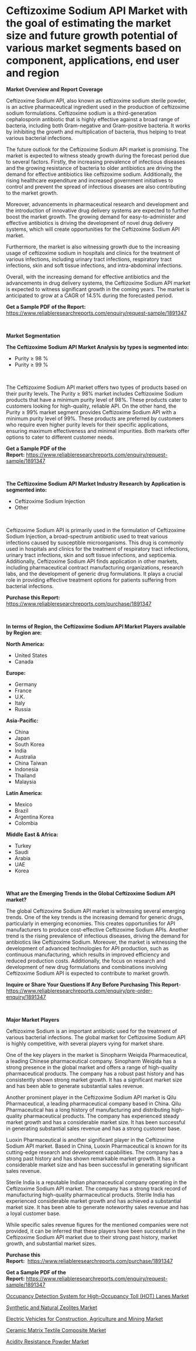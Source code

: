 <p><h1>Ceftizoxime Sodium API Market with the goal of estimating the market size and future growth potential of various market segments based on component, applications, end user and region</h1></p><p><strong>Market Overview and Report Coverage</strong></p>
<p><p>Ceftizoxime Sodium API, also known as ceftizoxime sodium sterile powder, is an active pharmaceutical ingredient used in the production of ceftizoxime sodium formulations. Ceftizoxime sodium is a third-generation cephalosporin antibiotic that is highly effective against a broad range of bacteria, including both Gram-negative and Gram-positive bacteria. It works by inhibiting the growth and multiplication of bacteria, thus helping to treat various bacterial infections.</p><p>The future outlook for the Ceftizoxime Sodium API market is promising. The market is expected to witness steady growth during the forecast period due to several factors. Firstly, the increasing prevalence of infectious diseases and the growing resistance of bacteria to older antibiotics are driving the demand for effective antibiotics like ceftizoxime sodium. Additionally, the rising healthcare expenditure and increased government initiatives to control and prevent the spread of infectious diseases are also contributing to the market growth.</p><p>Moreover, advancements in pharmaceutical research and development and the introduction of innovative drug delivery systems are expected to further boost the market growth. The growing demand for easy-to-administer and effective antibiotics is driving the development of novel drug delivery systems, which will create opportunities for the Ceftizoxime Sodium API market.</p><p>Furthermore, the market is also witnessing growth due to the increasing usage of ceftizoxime sodium in hospitals and clinics for the treatment of various infections, including urinary tract infections, respiratory tract infections, skin and soft tissue infections, and intra-abdominal infections.</p><p>Overall, with the increasing demand for effective antibiotics and the advancements in drug delivery systems, the Ceftizoxime Sodium API market is expected to witness significant growth in the coming years. The market is anticipated to grow at a CAGR of 14.5% during the forecasted period.</p></p>
<p><strong>Get a Sample PDF of the Report:</strong> <a href="https://www.reliableresearchreports.com/enquiry/request-sample/1891347">https://www.reliableresearchreports.com/enquiry/request-sample/1891347</a></p>
<p>&nbsp;</p>
<p><strong>Market Segmentation</strong></p>
<p><strong>The Ceftizoxime Sodium API Market Analysis by types is segmented into:</strong></p>
<p><ul><li>Purity ≥ 98 %</li><li>Purity ≥ 99 %</li></ul></p>
<p>&nbsp;</p>
<p><p>The Ceftizoxime Sodium API market offers two types of products based on their purity levels. The Purity ≥ 98% market includes Ceftizoxime Sodium products that have a minimum purity level of 98%. These products cater to customers looking for high-quality, reliable API. On the other hand, the Purity ≥ 99% market segment provides Ceftizoxime Sodium API with a minimum purity level of 99%. These products are preferred by customers who require even higher purity levels for their specific applications, ensuring maximum effectiveness and minimal impurities. Both markets offer options to cater to different customer needs.</p></p>
<p><strong>Get a Sample PDF of the Report:</strong>&nbsp;<a href="https://www.reliableresearchreports.com/enquiry/request-sample/1891347">https://www.reliableresearchreports.com/enquiry/request-sample/1891347</a></p>
<p>&nbsp;</p>
<p><strong>The Ceftizoxime Sodium API Market Industry Research by Application is segmented into:</strong></p>
<p><ul><li>Ceftizoxime Sodium Injection</li><li>Other</li></ul></p>
<p>&nbsp;</p>
<p><p>Ceftizoxime Sodium API is primarily used in the formulation of Ceftizoxime Sodium Injection, a broad-spectrum antibiotic used to treat various infections caused by susceptible microorganisms. This drug is commonly used in hospitals and clinics for the treatment of respiratory tract infections, urinary tract infections, skin and soft tissue infections, and septicemia. Additionally, Ceftizoxime Sodium API finds application in other markets, including pharmaceutical contract manufacturing organizations, research labs, and the development of generic drug formulations. It plays a crucial role in providing effective treatment options for patients suffering from bacterial infections.</p></p>
<p><strong>Purchase this Report:</strong>&nbsp; <a href="https://www.reliableresearchreports.com/purchase/1891347">https://www.reliableresearchreports.com/purchase/1891347</a></p>
<p>&nbsp;</p>
<p><strong>In terms of Region, the Ceftizoxime Sodium API Market Players available by Region are:</strong></p>
<p>
    <p> <strong> North America: </strong>
        <ul>
            <li>United States</li>
            <li>Canada</li>
        </ul>
        </p> 
    <p> <strong> Europe: </strong>
        <ul>
            <li>Germany</li>
            <li>France</li>
            <li>U.K.</li>
            <li>Italy</li>
            <li>Russia</li>
        </ul>
        </p> 
    <p> <strong> Asia-Pacific: </strong>
        <ul>
            <li>China</li>
            <li>Japan</li>
            <li>South Korea</li>
            <li>India</li>
            <li>Australia</li>
            <li>China Taiwan</li>
            <li>Indonesia</li>
            <li>Thailand</li>
            <li>Malaysia</li>
        </ul>
        </p> 
    <p> <strong> Latin America: </strong>
        <ul>
            <li>Mexico</li>
            <li>Brazil</li>
            <li>Argentina Korea</li>
            <li>Colombia</li>
        </ul>
        </p> 
    <p> <strong> Middle East & Africa: </strong>
        <ul>
            <li>Turkey</li>
            <li>Saudi</li>
            <li>Arabia</li>
            <li>UAE</li>
            <li>Korea</li>
        </ul>
    </p>
    </p>
<p>&nbsp;</p>
<p><strong>What are the Emerging Trends in the Global Ceftizoxime Sodium API market?</strong></p>
<p><p>The global Ceftizoxime Sodium API market is witnessing several emerging trends. One of the key trends is the increasing demand for generic drugs, particularly in emerging economies. This creates opportunities for API manufacturers to produce cost-effective Ceftizoxime Sodium APIs. Another trend is the rising prevalence of infectious diseases, driving the demand for antibiotics like Ceftizoxime Sodium. Moreover, the market is witnessing the development of advanced technologies for API production, such as continuous manufacturing, which results in improved efficiency and reduced production costs. Additionally, the focus on research and development of new drug formulations and combinations involving Ceftizoxime Sodium API is expected to contribute to market growth.</p></p>
<p><strong>Inquire or Share Your Questions If Any Before Purchasing This Report</strong>- <a href="https://www.reliableresearchreports.com/enquiry/pre-order-enquiry/1891347">https://www.reliableresearchreports.com/enquiry/pre-order-enquiry/1891347</a></p>
<p>&nbsp;</p>
<p><strong>Major Market Players</strong></p>
<p><p>Ceftizoxime Sodium is an important antibiotic used for the treatment of various bacterial infections. The global market for Ceftizoxime Sodium API is highly competitive, with several players vying for market share. </p><p>One of the key players in the market is Sinopharm Weiqida Pharmaceutical, a leading Chinese pharmaceutical company. Sinopharm Weiqida has a strong presence in the global market and offers a range of high-quality pharmaceutical products. The company has a robust past history and has consistently shown strong market growth. It has a significant market size and has been able to generate substantial sales revenue.</p><p>Another prominent player in the Ceftizoxime Sodium API market is Qilu Pharmaceutical, a leading pharmaceutical company based in China. Qilu Pharmaceutical has a long history of manufacturing and distributing high-quality pharmaceutical products. The company has experienced steady market growth and has a considerable market size. It has been successful in generating substantial sales revenue and has a strong customer base.</p><p>Luoxin Pharmaceutical is another significant player in the Ceftizoxime Sodium API market. Based in China, Luoxin Pharmaceutical is known for its cutting-edge research and development capabilities. The company has a strong past history and has shown remarkable market growth. It has a considerable market size and has been successful in generating significant sales revenue.</p><p>Sterile India is a reputable Indian pharmaceutical company operating in the Ceftizoxime Sodium API market. The company has a strong track record of manufacturing high-quality pharmaceutical products. Sterile India has experienced considerable market growth and has achieved a substantial market size. It has been able to generate noteworthy sales revenue and has a loyal customer base.</p><p>While specific sales revenue figures for the mentioned companies were not provided, it can be inferred that these players have been successful in the Ceftizoxime Sodium API market due to their strong past history, market growth, and substantial market sizes.</p></p>
<p><strong>Purchase this Report:</strong>&nbsp;&nbsp;<a href="https://www.reliableresearchreports.com/purchase/1891347">https://www.reliableresearchreports.com/purchase/1891347</a></p>
<p></p>
<p><strong>Get a Sample PDF of the Report:</strong>&nbsp;<a href="https://www.reliableresearchreports.com/enquiry/request-sample/1891347">https://www.reliableresearchreports.com/enquiry/request-sample/1891347</a></p>
<p><p><a href="https://medium.com/@piercehoppe2023/occupancy-detection-system-for-high-occupancy-toll-hot-lanes-market-insights-into-market-cagr-44e2a451ed37">Occupancy Detection System for High-Occupancy Toll (HOT) Lanes Market</a></p><p><a href="https://www.linkedin.com/pulse/synthetic-natural-zeolites-market-research-report-unlocks-bo8lc/">Synthetic and Natural Zeolites Market</a></p><p><a href="https://medium.com/@morgancrist1926/electric-vehicles-for-construction-agriculture-and-mining-market-trends-forecast-and-02a20efa4990">Electric Vehicles for Construction, Agriculture and Mining Market</a></p><p><a href="https://www.linkedin.com/pulse/decoding-ceramic-matrix-textile-composite-market-deep-menoc/">Ceramic Matrix Textile Composite Market</a></p><p><a href="https://www.linkedin.com/pulse/acidity-resistance-powder-market-research-report-provides-wipmc/">Acidity Resistance Powder Market</a></p></p>
